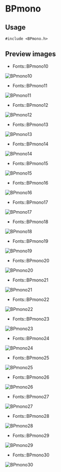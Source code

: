 BPmono
==========

Usage
------

    #include <BPmono.h>

Preview images
--------------
* Fonts::BPmono10 

![BPmono10](https://raw.githubusercontent.com/DisplayCore/BPmono/master/Preview/BPmono10.png)

* Fonts::BPmono11 

![BPmono11](https://raw.githubusercontent.com/DisplayCore/BPmono/master/Preview/BPmono11.png)

* Fonts::BPmono12 

![BPmono12](https://raw.githubusercontent.com/DisplayCore/BPmono/master/Preview/BPmono12.png)

* Fonts::BPmono13 

![BPmono13](https://raw.githubusercontent.com/DisplayCore/BPmono/master/Preview/BPmono13.png)

* Fonts::BPmono14 

![BPmono14](https://raw.githubusercontent.com/DisplayCore/BPmono/master/Preview/BPmono14.png)

* Fonts::BPmono15 

![BPmono15](https://raw.githubusercontent.com/DisplayCore/BPmono/master/Preview/BPmono15.png)

* Fonts::BPmono16 

![BPmono16](https://raw.githubusercontent.com/DisplayCore/BPmono/master/Preview/BPmono16.png)

* Fonts::BPmono17 

![BPmono17](https://raw.githubusercontent.com/DisplayCore/BPmono/master/Preview/BPmono17.png)

* Fonts::BPmono18 

![BPmono18](https://raw.githubusercontent.com/DisplayCore/BPmono/master/Preview/BPmono18.png)

* Fonts::BPmono19 

![BPmono19](https://raw.githubusercontent.com/DisplayCore/BPmono/master/Preview/BPmono19.png)

* Fonts::BPmono20 

![BPmono20](https://raw.githubusercontent.com/DisplayCore/BPmono/master/Preview/BPmono20.png)

* Fonts::BPmono21 

![BPmono21](https://raw.githubusercontent.com/DisplayCore/BPmono/master/Preview/BPmono21.png)

* Fonts::BPmono22 

![BPmono22](https://raw.githubusercontent.com/DisplayCore/BPmono/master/Preview/BPmono22.png)

* Fonts::BPmono23 

![BPmono23](https://raw.githubusercontent.com/DisplayCore/BPmono/master/Preview/BPmono23.png)

* Fonts::BPmono24 

![BPmono24](https://raw.githubusercontent.com/DisplayCore/BPmono/master/Preview/BPmono24.png)

* Fonts::BPmono25 

![BPmono25](https://raw.githubusercontent.com/DisplayCore/BPmono/master/Preview/BPmono25.png)

* Fonts::BPmono26 

![BPmono26](https://raw.githubusercontent.com/DisplayCore/BPmono/master/Preview/BPmono26.png)

* Fonts::BPmono27 

![BPmono27](https://raw.githubusercontent.com/DisplayCore/BPmono/master/Preview/BPmono27.png)

* Fonts::BPmono28 

![BPmono28](https://raw.githubusercontent.com/DisplayCore/BPmono/master/Preview/BPmono28.png)

* Fonts::BPmono29 

![BPmono29](https://raw.githubusercontent.com/DisplayCore/BPmono/master/Preview/BPmono29.png)

* Fonts::BPmono30 

![BPmono30](https://raw.githubusercontent.com/DisplayCore/BPmono/master/Preview/BPmono30.png)

